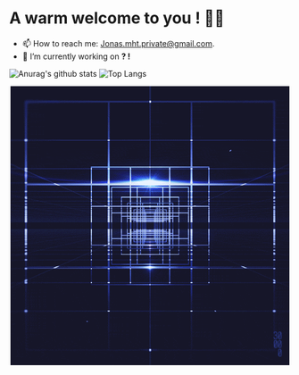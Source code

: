 # A warm welcome to you ! 👋😄

- 📫 How to reach me: Jonas.mht.private@gmail.com.
- 🔭 I’m currently working on __? !__

![Anurag's github stats](https://github-readme-stats.vercel.app/api?username=JonasMht&count_private=true)<!-- GitHub stats -->
![Top Langs](https://github-readme-stats.vercel.app/api/top-langs/?username=JonasMht&layout=compact)<!-- Languages stats -->
<div style="display:block;text-align:center"><img src="images/Q8i2.gif" /></div>
<!--
**JonasMht/JonasMht** is a ✨ _special_ ✨ repository because its `README.md` (this file) appears on your GitHub profile.

Here are some ideas to get you started:

- 🔭 I’m currently working on ...
- 🌱 I’m currently learning ...
- 👯 I’m looking to collaborate on ...
- 🤔 I’m looking for help with ...
- 💬 Ask me about ...
- 📫 How to reach me: ...
- 😄 Pronouns: ...
- ⚡ Fun fact: ...
-->
